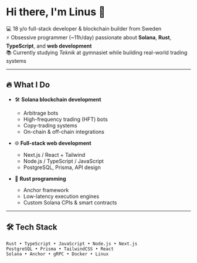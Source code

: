 # Hi there, I'm Linus 👋

💻 18 y/o full-stack developer & blockchain builder from Sweden  
⚡ Obsessive programmer (~11h/day) passionate about **Solana**, **Rust**, **TypeScript**, and **web development**  
📚 Currently studying *Teknik* at gymnasiet while building real-world trading systems  

---

## 🔥 What I Do
- 🛠️ **Solana blockchain development**  
  - Arbitrage bots  
  - High-frequency trading (HFT) bots  
  - Copy-trading systems  
  - On-chain & off-chain integrations  

- 🌐 **Full-stack web development**  
  - Next.js / React + Tailwind  
  - Node.js / TypeScript / JavaScript  
  - PostgreSQL, Prisma, API design  

- 🦀 **Rust programming**  
  - Anchor framework  
  - Low-latency execution engines  
  - Custom Solana CPIs & smart contracts  

---

## 🛠️ Tech Stack
```text
Rust • TypeScript • JavaScript • Node.js • Next.js
PostgreSQL • Prisma • TailwindCSS • React
Solana • Anchor • gRPC • Docker • Linux
